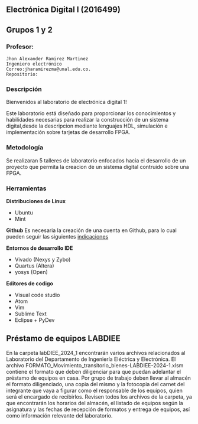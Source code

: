 ##  Electrónica Digital I (2016499) 
## Grupos 1 y 2

### Profesor:
	Jhon Alexander Ramirez Martinez 
    Ingeniero electrónico
	Correo:jharamirezma@unal.edu.co.
	Repositorio:

	

### Descripción

Bienvenidos al laboratorio de electrónica digital 1!

Este laboratorio está diseñado para proporcionar los conocimientos y habilidades necesarias para realizar la construcción de un sistema digital,desde la descripcion mediante lenguajes HDL, simulación e implementación sobre tarjetas de desarrollo FPGA.


### Metodología

Se realizaran 5 talleres de laboratorio enfocados hacia el desarrollo de un proyecto que permita la creacion de un sistema digital contruido sobre una FPGA.

### Herramientas


**Distribuciones de Linux**

+ Ubuntu
+ Mint

**Github**
Es necesaria la creación de una cuenta en Github, para lo cual pueden seguir las siguientes [indicaciones](https://www.youtube.com/watch?v=Gn3w1UvTx0A)


**Entornos de desarrollo IDE**

+ Vivado (Nexys y Zybo)
+ Quartus (Altera)
+ yosys (Open)



**Editores de codigo**

+ Visual code studio
+ Atom
+ Vim
+ Sublime Text
+ Eclipse + PyDev




## Préstamo de equipos LABDIEE

En la carpeta labDIEE_2024_1 encontrarán varios archivos relacionados al Laboratorio del Departamento de Ingeniería Eléctrica y Electrónica. El archivo FORMATO_Movimiento_transitorio_bienes-LABDIEE-2024-1.xlsm contiene el formato que deben diligenciar para que puedan adelantar el préstamo de equipos en casa. Por grupo de trabajo deben llevar al almacén el formato diligenciado, una copia del mismo y la fotocopia del carnet del integrante que vaya a figurar como el responsable de los equipos, quien será el encargado de recibirlos. Revisen todos los archivos de la carpeta, ya que encontrarán los horarios del almacén, el listado de equipos según la asignatura y las fechas de recepción de formatos y entrega de equipos, así como información relevante del laboratorio.

 
